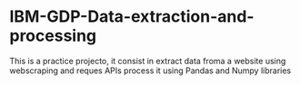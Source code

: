 # IBM-GDP-Data-extraction-and-processing
This is a practice projecto, it consist in extract data froma a website using webscraping and reques APIs process it using Pandas and Numpy libraries
